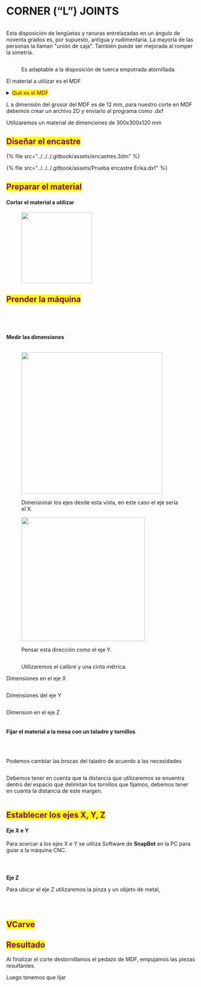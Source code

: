 # CORNER (“L”) JOINTS

<figure><img src="../../../.gitbook/assets/image (31).png" alt=""><figcaption></figcaption></figure>

Esta disposición de lengüetas y ranuras entrelazadas en un ángulo de noventa grados es, por supuesto, antigua y rudimentaria. La mayoría de las personas la llaman "unión de caja". También puede ser mejorada al romper la simetría.

<figure><img src="../../../.gitbook/assets/image (1) (2).png" alt=""><figcaption><p>Es adaptable a la disposición de tuerca empotrada atornillada.</p></figcaption></figure>

El material a utilizar es el MDF

<details>

<summary><mark style="color:purple;">Qué es el MDF</mark></summary>

El fibropanel de densidad media o MDF (por sus siglas en inglés medium density fibreboard o también llamado DM, Trupán​ o Fibrofácil) es un producto de madera reconstituida que se obtiene descomponiendo residuos de madera dura o blanda en fibras de madera, a menudo en un desfibrador, combinándolo con cera y un aglutinante de resina, y formando paneles mediante la aplicación de alta temperatura y presión. El MDF es por lo general más denso que el contrachapado. El MDF es más fuerte y denso que el aglomerado.

</details>

L a dimensión del grosor del MDF es de 12 mm, para nuestro corte en MDF debemos crear un archivo 2D y enviarlo al programa como .dxf

Utilizaremos un material de dimenciones de 300x300x120 mm

## <mark style="color:purple;">Diseñar el encastre</mark>

{% file src="../../../.gitbook/assets/encastres.3dm" %}

{% file src="../../../.gitbook/assets/Prueba encastre Erika.dxf" %}

## <mark style="color:purple;">Preparar el material</mark>

#### Cortar el material a utilizar

<figure><img src="../../../.gitbook/assets/imagen_2023-11-13_013659881 (1).png" alt="" width="188"><figcaption></figcaption></figure>

## <mark style="color:purple;">Prender la máquina</mark>

<div>

<figure><img src="../../../.gitbook/assets/imagen_2023-11-13_014819171.png" alt=""><figcaption></figcaption></figure>

 

<figure><img src="../../../.gitbook/assets/imagen_2023-11-13_014913189.png" alt=""><figcaption></figcaption></figure>

</div>

<div>

<figure><img src="../../../.gitbook/assets/imagen_2023-11-13_015539007.png" alt=""><figcaption></figcaption></figure>

 

<figure><img src="../../../.gitbook/assets/imagen_2023-11-13_015713917.png" alt=""><figcaption></figcaption></figure>

</div>

#### Medir las dimensiones

<div>

<figure><img src="../../../.gitbook/assets/imagen_2023-11-13_012158645.png" alt=""><figcaption></figcaption></figure>

 

<figure><img src="../../../.gitbook/assets/imagen_2023-11-13_012458221.png" alt="" width="375"><figcaption><p>Dimensionar los ejes desde esta vista, en este caso el eje sería el X.</p></figcaption></figure>

 

<figure><img src="../../../.gitbook/assets/imagen_2023-11-13_012431922.png" alt="" width="328"><figcaption><p>Pensar esta dirección como el eje Y.</p></figcaption></figure>

</div>

<figure><img src="../../../.gitbook/assets/imagen_2023-11-13_015003341.png" alt=""><figcaption><p>Utilizaremos el calibre y una cinta métrica.</p></figcaption></figure>

Dimensiones en el eje X&#x20;

<figure><img src="../../../.gitbook/assets/imagen_2023-11-13_012039117.png" alt=""><figcaption></figcaption></figure>

Dimensiones del eje Y

<figure><img src="../../../.gitbook/assets/imagen_2023-11-13_012017847.png" alt=""><figcaption></figcaption></figure>

Dimension en el eje Z

<figure><img src="../../../.gitbook/assets/imagen_2023-11-13_011945582.png" alt=""><figcaption></figcaption></figure>

#### Fijar el material a la mesa con un taladro y tornillos

<div>

<figure><img src="../../../.gitbook/assets/imagen_2023-11-13_004739436.png" alt=""><figcaption></figcaption></figure>

 

<figure><img src="../../../.gitbook/assets/imagen_2023-11-13_004723650.png" alt=""><figcaption></figcaption></figure>

 

<figure><img src="../../../.gitbook/assets/imagen_2023-11-13_014029112.png" alt=""><figcaption></figcaption></figure>

</div>

Podemos cambiar las brocas del taladro de acuerdo a las necesidades

<figure><img src="../../../.gitbook/assets/imagen_2023-11-13_014231542.png" alt=""><figcaption></figcaption></figure>

Debemos tener en cuenta que la distancia que utilizaremos se enuentra dentro del espacio que delimitan los tornillos que fijamos, debemos tener en cuenta la distancia de este margen.

<figure><img src="../../../.gitbook/assets/imagen_2023-11-13_014329472.png" alt=""><figcaption></figcaption></figure>

## <mark style="color:purple;">Establecer los ejes X, Y, Z</mark>&#x20;

#### Eje X e Y

Para acercar a los ejes X e Y se utiliza Software de **SnapBot** en la PC para guiar a la máquina CNC.

<div>

<figure><img src="../../../.gitbook/assets/imagen_2023-11-13_015344338.png" alt=""><figcaption></figcaption></figure>

 

<figure><img src="../../../.gitbook/assets/imagen_2023-11-13_015400468.png" alt=""><figcaption></figcaption></figure>

</div>

<figure><img src="../../../.gitbook/assets/imagen_2023-11-13_011733118.png" alt=""><figcaption></figcaption></figure>

**Eje Z**

Para ubicar el eje Z utilizaremos la pinza y un objeto de metal,

<div>

<figure><img src="../../../.gitbook/assets/imagen_2023-11-13_011825774.png" alt=""><figcaption></figcaption></figure>

 

<figure><img src="../../../.gitbook/assets/imagen_2023-11-13_011850879.png" alt=""><figcaption></figcaption></figure>

 

<figure><img src="../../../.gitbook/assets/imagen_2023-11-13_015639535.png" alt=""><figcaption></figcaption></figure>

</div>

## <mark style="color:purple;">**VCarve**</mark>

## <mark style="color:purple;">Resultado</mark>

Al finalizar el corte destornillamos el pedazo de MDF, empujamos las piezas resultantes.

Luego tenemos que lijar

<div>

<figure><img src="../../../.gitbook/assets/imagen_2023-11-13_004539546.png" alt=""><figcaption></figcaption></figure>

 

<figure><img src="../../../.gitbook/assets/imagen_2023-11-13_004550464.png" alt=""><figcaption></figcaption></figure>

</div>

<figure><img src="../../../.gitbook/assets/imagen_2023-11-13_004604697.png" alt=""><figcaption></figcaption></figure>

<div>

<figure><img src="../../../.gitbook/assets/imagen_2023-11-13_004649447.png" alt=""><figcaption></figcaption></figure>

 

<figure><img src="../../../.gitbook/assets/imagen_2023-11-13_004623758.png" alt=""><figcaption></figcaption></figure>

</div>

